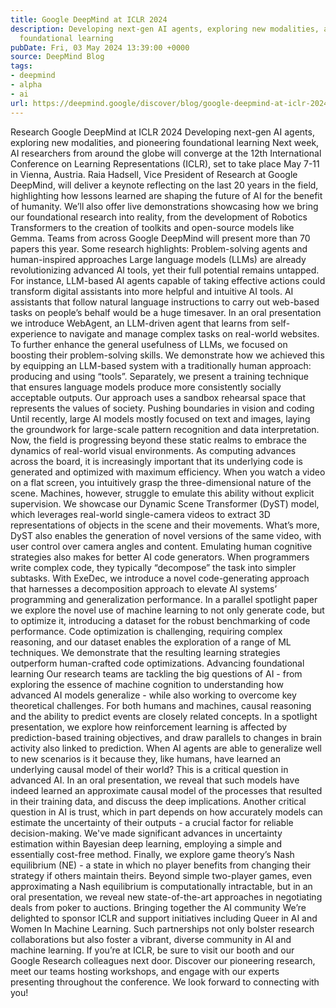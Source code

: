 ```yaml
---
title: Google DeepMind at ICLR 2024
description: Developing next-gen AI agents, exploring new modalities, and pioneering
  foundational learning
pubDate: Fri, 03 May 2024 13:39:00 +0000
source: DeepMind Blog
tags:
- deepmind
- alpha
- ai
url: https://deepmind.google/discover/blog/google-deepmind-at-iclr-2024/
---
```


Research
Google DeepMind at ICLR 2024
Developing next-gen AI agents, exploring new modalities, and pioneering foundational learning
Next week, AI researchers from around the globe will converge at the 12th International Conference on Learning Representations (ICLR), set to take place May 7-11 in Vienna, Austria.
Raia Hadsell, Vice President of Research at Google DeepMind, will deliver a keynote reflecting on the last 20 years in the field, highlighting how lessons learned are shaping the future of AI for the benefit of humanity.
We’ll also offer live demonstrations showcasing how we bring our foundational research into reality, from the development of Robotics Transformers to the creation of toolkits and open-source models like Gemma.
Teams from across Google DeepMind will present more than 70 papers this year. Some research highlights:
Problem-solving agents and human-inspired approaches
Large language models (LLMs) are already revolutionizing advanced AI tools, yet their full potential remains untapped. For instance, LLM-based AI agents capable of taking effective actions could transform digital assistants into more helpful and intuitive AI tools.
AI assistants that follow natural language instructions to carry out web-based tasks on people’s behalf would be a huge timesaver. In an oral presentation we introduce WebAgent, an LLM-driven agent that learns from self-experience to navigate and manage complex tasks on real-world websites.
To further enhance the general usefulness of LLMs, we focused on boosting their problem-solving skills. We demonstrate how we achieved this by equipping an LLM-based system with a traditionally human approach: producing and using “tools”. Separately, we present a training technique that ensures language models produce more consistently socially acceptable outputs. Our approach uses a sandbox rehearsal space that represents the values of society.
Pushing boundaries in vision and coding
Until recently, large AI models mostly focused on text and images, laying the groundwork for large-scale pattern recognition and data interpretation. Now, the field is progressing beyond these static realms to embrace the dynamics of real-world visual environments. As computing advances across the board, it is increasingly important that its underlying code is generated and optimized with maximum efficiency.
When you watch a video on a flat screen, you intuitively grasp the three-dimensional nature of the scene. Machines, however, struggle to emulate this ability without explicit supervision. We showcase our Dynamic Scene Transformer (DyST) model, which leverages real-world single-camera videos to extract 3D representations of objects in the scene and their movements. What’s more, DyST also enables the generation of novel versions of the same video, with user control over camera angles and content.
Emulating human cognitive strategies also makes for better AI code generators. When programmers write complex code, they typically “decompose” the task into simpler subtasks. With ExeDec, we introduce a novel code-generating approach that harnesses a decomposition approach to elevate AI systems’ programming and generalization performance.
In a parallel spotlight paper we explore the novel use of machine learning to not only generate code, but to optimize it, introducing a dataset for the robust benchmarking of code performance. Code optimization is challenging, requiring complex reasoning, and our dataset enables the exploration of a range of ML techniques. We demonstrate that the resulting learning strategies outperform human-crafted code optimizations.
Advancing foundational learning
Our research teams are tackling the big questions of AI - from exploring the essence of machine cognition to understanding how advanced AI models generalize - while also working to overcome key theoretical challenges.
For both humans and machines, causal reasoning and the ability to predict events are closely related concepts. In a spotlight presentation, we explore how reinforcement learning is affected by prediction-based training objectives, and draw parallels to changes in brain activity also linked to prediction.
When AI agents are able to generalize well to new scenarios is it because they, like humans, have learned an underlying causal model of their world? This is a critical question in advanced AI. In an oral presentation, we reveal that such models have indeed learned an approximate causal model of the processes that resulted in their training data, and discuss the deep implications.
Another critical question in AI is trust, which in part depends on how accurately models can estimate the uncertainty of their outputs - a crucial factor for reliable decision-making. We've made significant advances in uncertainty estimation within Bayesian deep learning, employing a simple and essentially cost-free method.
Finally, we explore game theory’s Nash equilibrium (NE) - a state in which no player benefits from changing their strategy if others maintain theirs. Beyond simple two-player games, even approximating a Nash equilibrium is computationally intractable, but in an oral presentation, we reveal new state-of-the-art approaches in negotiating deals from poker to auctions.
Bringing together the AI community
We’re delighted to sponsor ICLR and support initiatives including Queer in AI and Women In Machine Learning. Such partnerships not only bolster research collaborations but also foster a vibrant, diverse community in AI and machine learning.
If you’re at ICLR, be sure to visit our booth and our Google Research colleagues next door. Discover our pioneering research, meet our teams hosting workshops, and engage with our experts presenting throughout the conference. We look forward to connecting with you!